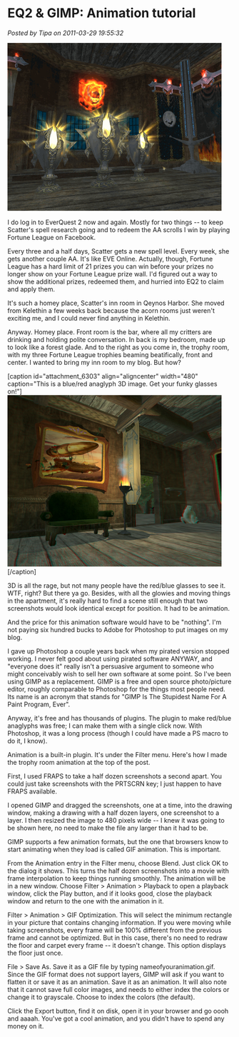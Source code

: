 # EQ2 & GIMP: Animation tutorial

*Posted by Tipa on 2011-03-29 19:55:32*

[![](../uploads/2011/03/trophy.gif "Trophy room")](../uploads/2011/03/trophy.gif)

I do log in to EverQuest 2 now and again. Mostly for two things -- to keep Scatter's spell research going and to redeem the AA scrolls I win by playing Fortune League on Facebook.

Every three and a half days, Scatter gets a new spell level. Every week, she gets another couple AA. It's like EVE Online. Actually, though, Fortune League has a hard limit of 21 prizes you can win before your prizes no longer show on your Fortune League prize wall. I'd figured out a way to show the additional prizes, redeemed them, and hurried into EQ2 to claim and apply them.

It's such a homey place, Scatter's inn room in Qeynos Harbor. She moved from Kelethin a few weeks back because the acorn rooms just weren't exciting me, and I could never find anything in Kelethin. 

Anyway. Homey place. Front room is the bar, where all my critters are drinking and holding polite conversation. In back is my bedroom, made up to look like a forest glade. And to the right as you come in, the trophy room, with my three Fortune League trophies beaming beatifically, front and center. I wanted to bring my inn room to my blog. But how?

[caption id="attachment\_6303" align="aligncenter" width="480" caption="This is a blue/red anaglyph 3D image. Get your funky glasses on!"][![](../uploads/2011/03/settee.png "Sitting Room")](../uploads/2011/03/settee.png)[/caption]

3D is all the rage, but not many people have the red/blue glasses to see it. WTF, right? But there ya go. Besides, with all the glowies and moving things in the apartment, it's really hard to find a scene still enough that two screenshots would look identical except for position. It had to be animation.

And the price for this animation software would have to be "nothing". I'm not paying six hundred bucks to Adobe for Photoshop to put images on my blog.

I gave up Photoshop a couple years back when my pirated version stopped working. I never felt good about using pirated software ANYWAY, and "everyone does it" really isn't a persuasive argument to someone who might conceivably wish to sell her own software at some point. So I've been using GIMP as a replacement. GIMP is a free and open source photo/picture editor, roughly comparable to Photoshop for the things most people need. Its name is an acronym that stands for "GIMP Is The Stupidest Name For A Paint Program, Ever".

Anyway, it's free and has thousands of plugins. The plugin to make red/blue anaglyphs was free; I can make them with a single click now. With Photoshop, it was a long process (though I could have made a PS macro to do it, I know).

Animation is a built-in plugin. It's under the Filter menu. Here's how I made the trophy room animation at the top of the post.

First, I used FRAPS to take a half dozen screenshots a second apart. You could just take screenshots with the PRTSCRN key; I just happen to have FRAPS available.

I opened GIMP and dragged the screenshots, one at a time, into the drawing window, making a drawing with a half dozen layers, one screenshot to a layer. I then resized the image to 480 pixels wide -- I knew it was going to be shown here, no need to make the file any larger than it had to be.

GIMP supports a few animation formats, but the one that browsers know to start animating when they load is called GIF animation. This is important.

From the Animation entry in the Filter menu, choose Blend. Just click OK to the dialog it shows. This turns the half dozen screenshots into a movie with frame interpolation to keep things running smoothly. The animation will be in a new window. Choose Filter > Animation > Playback to open a playback window, click the Play button, and if it looks good, close the playback window and return to the one with the animation in it.

Filter > Animation > GIF Optimization. This will select the minimum rectangle in your picture that contains changing information. If you were moving while taking screenshots, every frame will be 100% different from the previous frame and cannot be optimized. But in this case, there's no need to redraw the floor and carpet every frame -- it doesn't change. This option displays the floor just once.

File > Save As. Save it as a GIF file by typing nameofyouranimation.gif. Since the GIF format does not support layers, GIMP will ask if you want to flatten it or save it as an animation. Save it as an animation. It will also note that it cannot save full color images, and needs to either index the colors or change it to grayscale. Choose to index the colors (the default). 

Click the Export button, find it on disk, open it in your browser and go oooh and aaaah. You've got a cool animation, and you didn't have to spend any money on it.

